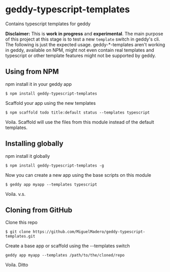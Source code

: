 geddy-typescript-templates
==========================

Contains typescript templates for geddy

__Disclaimer:__ This is __work in progress__ and __experimental__. The main purpose of this project at this stage is to test a new `template` switch in geddy's cli. The following is just the expected usage. geddy-*-templates aren't working in geddy, available on NPM, might not even contain real templates and typescript or other template features might not be supported by geddy.


## Using from NPM

npm install it in your geddy app

`$ npm install geddy-typescript-templates`

Scaffold your app using the new templates

`$ npm scaffold todo title:default status --templates typescript`

Voila. Scaffold will use the files from this module instead of the default templates. 

## Installing globally

npm install it globally

`$ npm install geddy-typescript-templates -g`

Now you can create a new app using the base scripts on this module

`$ geddy app myapp --templates typescript`

Voila. v.s.

## Cloning from GitHub

Clone this repo

`$ git clone https://github.com/MiguelMadero/geddy-typescript-templates.git`

Create a base app or scaffold using the --templates switch

`geddy app myapp --templates /path/to/the/cloned/repo`

Voila. Ditto